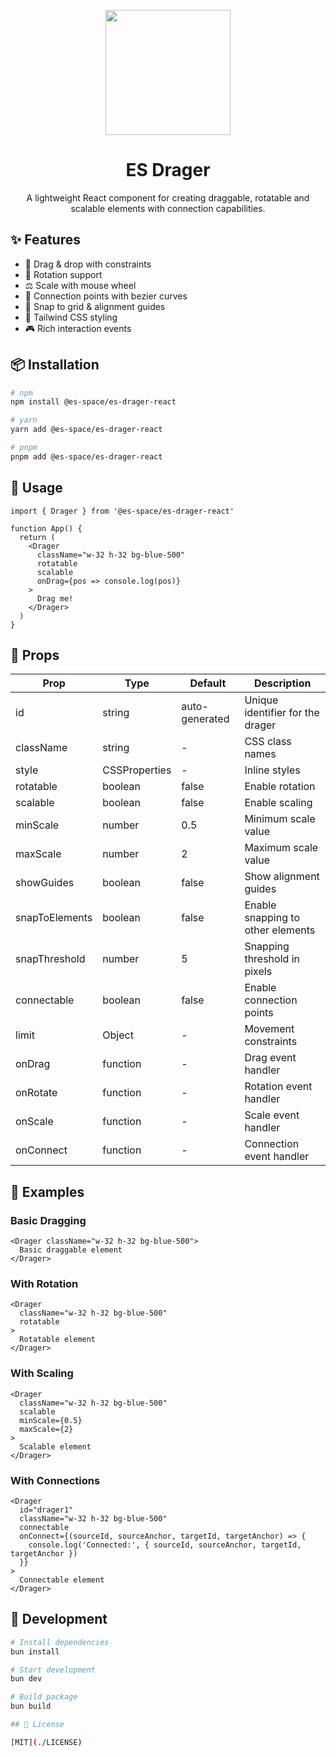 <p align="center">
  <img src="https://cdn.jsdelivr.net/gh/huccct/picx-images-hosting@master/WechatIMG406.lvt50q97w.webp" width="200" />
</p>

<h1 align="center">ES Drager</h1>

<p align="center">
  A lightweight React component for creating draggable, rotatable and scalable elements with connection capabilities.
</p>

## ✨ Features

- 🎯 Drag & drop with constraints
- 🔄 Rotation support
- ⚖️ Scale with mouse wheel
- 🔗 Connection points with bezier curves
- 📏 Snap to grid & alignment guides
- 🎨 Tailwind CSS styling
- 🎮 Rich interaction events

## 📦 Installation

```bash
# npm
npm install @es-space/es-drager-react

# yarn
yarn add @es-space/es-drager-react

# pnpm
pnpm add @es-space/es-drager-react
```

## 🚀 Usage

```tsx
import { Drager } from '@es-space/es-drager-react'

function App() {
  return (
    <Drager
      className="w-32 h-32 bg-blue-500"
      rotatable
      scalable
      onDrag={pos => console.log(pos)}
    >
      Drag me!
    </Drager>
  )
}
```

## 📝 Props

| Prop | Type | Default | Description |
|------|------|---------|-------------|
| id | string | auto-generated | Unique identifier for the drager |
| className | string | - | CSS class names |
| style | CSSProperties | - | Inline styles |
| rotatable | boolean | false | Enable rotation |
| scalable | boolean | false | Enable scaling |
| minScale | number | 0.5 | Minimum scale value |
| maxScale | number | 2 | Maximum scale value |
| showGuides | boolean | false | Show alignment guides |
| snapToElements | boolean | false | Enable snapping to other elements |
| snapThreshold | number | 5 | Snapping threshold in pixels |
| connectable | boolean | false | Enable connection points |
| limit | Object | - | Movement constraints |
| onDrag | function | - | Drag event handler |
| onRotate | function | - | Rotation event handler |
| onScale | function | - | Scale event handler |
| onConnect | function | - | Connection event handler |

## 🌰 Examples

### Basic Dragging

```tsx
<Drager className="w-32 h-32 bg-blue-500">
  Basic draggable element
</Drager>
```

### With Rotation

```tsx
<Drager
  className="w-32 h-32 bg-blue-500"
  rotatable
>
  Rotatable element
</Drager>
```

### With Scaling

```tsx
<Drager
  className="w-32 h-32 bg-blue-500"
  scalable
  minScale={0.5}
  maxScale={2}
>
  Scalable element
</Drager>
```

### With Connections

```tsx
<Drager
  id="drager1"
  className="w-32 h-32 bg-blue-500"
  connectable
  onConnect={(sourceId, sourceAnchor, targetId, targetAnchor) => {
    console.log('Connected:', { sourceId, sourceAnchor, targetId, targetAnchor })
  }}
>
  Connectable element
</Drager>
```

## 🔨 Development

```bash
# Install dependencies
bun install

# Start development
bun dev

# Build package
bun build

## 📄 License

[MIT](./LICENSE)
